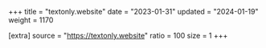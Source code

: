 +++
title = "textonly.website"
date = "2023-01-31"
updated = "2024-01-19"
weight = 1170

[extra]
source = "https://textonly.website"
ratio = 100
size = 1
+++
